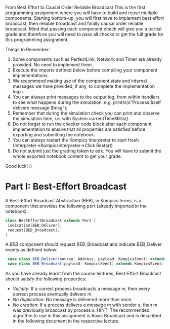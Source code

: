 From Best Effort to Causal Order Reliable Broadcast
This is the first programming assignment where you will have to build and reuse multiple components.
Starting bottom-up, you will first have to implement best effort broadcast, then reliable broadcast and finally causal order reliable broadcast.
Mind that passing each component check will give you a partial grade and therefore you will need to pass all checks to get the full grade for this programming assignment.

Things to Remember:
1. Some components such as PerfectLink, Network and Timer are already provided. No need to implement them.
2. Execute the imports defined below before compiling your component implementations.
3. We recommend making use of the component state and internal messages we have provided, if any, to complete the implementation logic.
4. You can always print messages to the output log, from within handlers to see what happens during the simulation. e.g. println(s"Process $self delivers message $msg");
5. Remember that during the simulation check you can print and observe the simulation time, i.e. with System.currentTimeMillis().
5. Do not forget to run the checker code block after each component implementation to ensure that all properties are satisfied before exporting and submitting the notebook.
6. You can always restart the Kompics Interpreter to start fresh (Interpreter→KompicsInterpreter→Click Restart)
7. Do not submit just the grading token to edx. You will have to submit the whole exported notebook content to get your grade.

Good luck! :)

# Part I: Best-Effort Broadcast
A Best-Effort Broadcast Abstraction (BEB), in Kompics terms, is a component that provides the following port (already imported in the notebook).
```scala
class BestEffortBroadcast extends Port {
 indication[BEB_Deliver];
 request[BEB_Broadcast];
}
```
A _BEB_ component should request BEB_Broadcast and indicate BEB_Deliver events as defined below:
```scala
 case class BEB_Deliver(source: Address, payload: KompicsEvent) extends KompicsEvent;
 case class BEB_Broadcast(payload: KompicsEvent) extends KompicsEvent;
```
As you have already learnt from the course lectures, Best-Effort Broadcast should satisfy the following properties:

- _Validity_: If a correct process broadcasts a message m, then every correct process eventually delivers m.
- _No duplication_: No message is delivered more than once.
- _No creation_: If a process delivers a message m with sender s, then m was previously broadcast by process s.
HINT: The recommended algorithm to use in this assignment is Basic Broadcast and is described in the following document in the respective lecture.